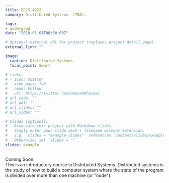 ```yaml
---
title: EECS 4222
summary: Distributed Systems  (TBA).

tags:
- undergrad
date: "2018-01-01T00:00:00Z"

# Optional external URL for project (replaces project detail page).
external_link: ""

image:
  caption: Distributed Systems
  focal_point: Smart

# links:
# - icon: twitter
#   icon_pack: fab
#   name: Follow
#   url: https://twitter.com/HamzehKhazaei
# url_code: ""
# url_pdf: ""
# url_slides: ""
# url_video: ""

# Slides (optional).
#   Associate this project with Markdown slides.
#   Simply enter your slide deck's filename without extension.
#   E.g. `slides = "example-slides"` references `content/slides/example-slides.md`.
#   Otherwise, set `slides = ""`.
slides: example
---
```


Coming Soon.   
This is an introductory course in Distributed Systems. Distributed systems is the study of how to build a computer 
system where the state of the program is divided over more than one machine (or "node").
